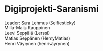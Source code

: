 # Digiprojekti-Saranismi
Leader: Sara Lehmus (Selfiesticky)<br>
Milla-Maija Kauppinen<br>
Leevi Seppälä (Lerssi)<br>
Matias Seppänen (HenryMatias) <br>
Henri Väyrynen (henriväyrynen) <br>
